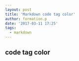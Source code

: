 ```yaml
---
layout: post
title: 'Markdown code tag color'
author: formation.p
date: '2017-03-11 17:25'
tags:
  - markdown
---
```


## code tag color

```html
```

```css
```

```scss
```

```javascript
```

```java
```

```sql
```

```json
```

```ruby
```

```c
```

```bash
```

```php
```
